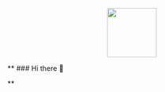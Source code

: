 
<div id="header" align="center">
  <img src="https://encrypted-tbn0.gstatic.com/images?q=tbn:ANd9GcTPVw8kQmyeJzUPlmduUzRqlFsKKlYA-eAgCzZtz1V7_v6abNwQKsWWE84zEs_A1lPcBmw&usqp=CAU" width="100" height="100"/>
</div>


** ### Hi there 👋

<!--
**Sanjay-272002/Sanjay-272002** is a ✨ _special_ ✨ repository because its `README.md` (this file) appears on your GitHub profile.

Here are some ideas to get you started:

- 🔭 I’m currently working on ...
- 🌱 I’m currently learning ...
- 👯 I’m looking to collaborate on ...
- 🤔 I’m looking for help with ...
- 💬 Ask me about ...
- 📫 How to reach me: ...
- 😄 Pronouns: ...
- ⚡ Fun fact: ...
--> **
